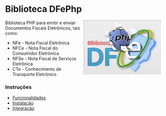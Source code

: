 Biblioteca DFePhp
=================
<img src="https://raw.githubusercontent.com/drupalista-br/DFePhp/v0.x.x/resources/images/DFePhp-logo-250x176.png" alt="Logo do DFePhp" align="right"/>

Biblioteca PHP para emitir e enviar Documentos Fiscais Eletrônicos, tais como:

* NFe - Nota Fiscal Eletrônica
* NFCe - Nota Fiscal do Consumidor Eletrônica
* NFSe - Nota Fiscal de Serviços Eletrônica
* CTe - Conhecimento de Transporte Eletrônico

### Instruções
- [Funcionalidades](https://github.com/drupalista-br/DFePhp/wiki/Funcionalidades)
- [Instalação](https://github.com/drupalista-br/DFePhp/wiki/Instala%C3%A7%C3%A3o)
- [Integração](https://github.com/drupalista-br/DFePhp/wiki/Integra%C3%A7%C3%A3o)
